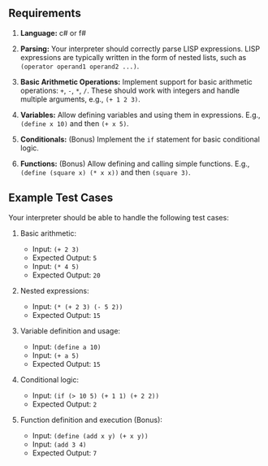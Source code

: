 ## Requirements

1. **Language:** c# or f#

1. **Parsing:** Your interpreter should correctly parse LISP expressions. LISP expressions are typically written in the form of nested lists, such as `(operator operand1 operand2 ...)`.

2. **Basic Arithmetic Operations:** Implement support for basic arithmetic operations: `+`, `-`, `*`, `/`. These should work with integers and handle multiple arguments, e.g., `(+ 1 2 3)`.

3. **Variables:** Allow defining variables and using them in expressions. E.g., `(define x 10)` and then `(+ x 5)`.

4. **Conditionals:** (Bonus) Implement the `if` statement for basic conditional logic.

5. **Functions:** (Bonus) Allow defining and calling simple functions. E.g., `(define (square x) (* x x))` and then `(square 3)`.

## Example Test Cases

Your interpreter should be able to handle the following test cases:

1. Basic arithmetic:
   - Input: `(+ 2 3)`
   - Expected Output: `5`
   - Input: `(* 4 5)`
   - Expected Output: `20`

2. Nested expressions:
   - Input: `(* (+ 2 3) (- 5 2))`
   - Expected Output: `15`

3. Variable definition and usage:
   - Input: `(define a 10)`
   - Input: `(+ a 5)`
   - Expected Output: `15`

4. Conditional logic:
   - Input: `(if (> 10 5) (+ 1 1) (+ 2 2))`
   - Expected Output: `2`

5. Function definition and execution (Bonus):
   - Input: `(define (add x y) (+ x y))`
   - Input: `(add 3 4)`
   - Expected Output: `7`
